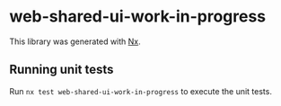 # web-shared-ui-work-in-progress

This library was generated with [Nx](https://nx.dev).

## Running unit tests

Run `nx test web-shared-ui-work-in-progress` to execute the unit tests.

